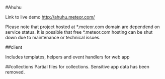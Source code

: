 #Ahuhu

Link to live demo http://ahuhu.meteor.com/

Please note that project hosted at *.meteor.com domain are dependend on service status. It is possible that free *.meteor.com hosting can be shut down due to maintenance or technical issues.

##client

Includes templates, helpers and event handlers for web app

##collections
Partial files for collections. Sensitive app data has been removed.

